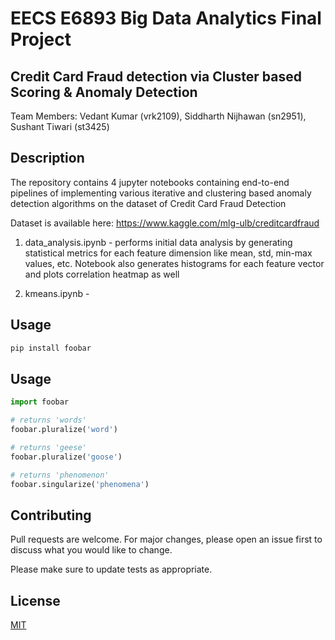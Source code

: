 # EECS E6893 Big Data Analytics Final Project 

## Credit Card Fraud detection via Cluster based Scoring & Anomaly Detection

Team Members: Vedant Kumar (vrk2109), Siddharth Nijhawan (sn2951), Sushant Tiwari (st3425)

## Description

The repository contains 4 jupyter notebooks containing end-to-end pipelines of implementing various iterative and clustering based anomaly detection algorithms on the dataset of Credit Card Fraud Detection 

Dataset is available here: https://www.kaggle.com/mlg-ulb/creditcardfraud

1. data_analysis.ipynb - performs initial data analysis by generating statistical metrics for each feature dimension like mean, std, min-max values, etc. Notebook also generates histograms for each feature vector and plots correlation heatmap as well

2. kmeans.ipynb - 

## Usage



```bash
pip install foobar
```

## Usage

```python
import foobar

# returns 'words'
foobar.pluralize('word')

# returns 'geese'
foobar.pluralize('goose')

# returns 'phenomenon'
foobar.singularize('phenomena')
```

## Contributing
Pull requests are welcome. For major changes, please open an issue first to discuss what you would like to change.

Please make sure to update tests as appropriate.

## License
[MIT](https://choosealicense.com/licenses/mit/)

